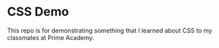 # CSS Demo
This repo is for demonstrating something that I learned about CSS to my classmates at Prime Academy.
